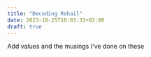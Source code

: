 ```yaml
---
title: "Decoding Rohail"
date: 2023-10-25T16:03:33+02:00
draft: true
---
```


Add values and the musings I've done on these